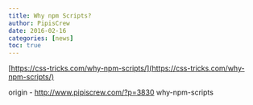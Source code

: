 ```yaml
---
title: Why npm Scripts?
author: PipisCrew
date: 2016-02-16
categories: [news]
toc: true
---
```


[https://css-tricks.com/why-npm-scripts/](https://css-tricks.com/why-npm-scripts/)

origin - http://www.pipiscrew.com/?p=3830 why-npm-scripts